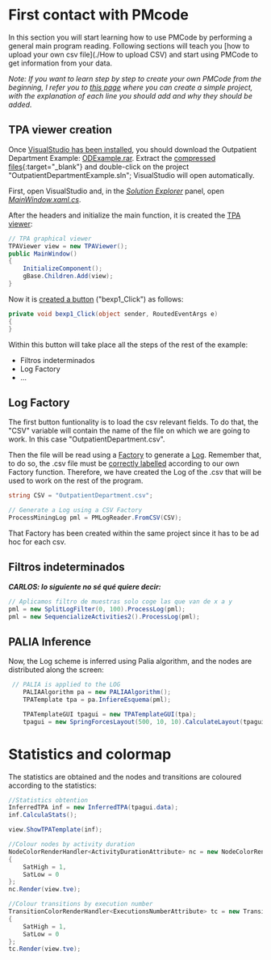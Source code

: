 # First contact with PMcode

In this section you will start learning how to use PMCode by performing a general main program reading. Following sections will teach you [how to upload your own csv file](./How to upload CSV) and start using PMCode to get information from your data.

*Note: If you want to learn step by step to create your own PMCode from the beginning, I refer you to [this page]() where you can create a simple project, with the explanation of each line you should add and why they should be added.*

## TPA viewer creation
Once [VisualStudio has been installed](), you should download the Outpatient Department Example: [ODExample.rar](). Extract the [compressed files](https://www.win-rar.com/download.html){:target="_blank"} and double-click on the project "OutpatientDepartmentExample.sln"; VisualStudio will open automatically.

First, open VisualStudio and, in the [*Solution Explorer*]()  panel, open [*MainWindow.xaml.cs*]().

After the headers and initialize the main function, it is created the [TPA viewer]():

``` csharp
// TPA graphical viewer
TPAViewer view = new TPAViewer();
public MainWindow()
{
    InitializeComponent();
    gBase.Children.Add(view);
}
```
Now it is [created a button]() ("bexp1_Click") as follows:
``` csharp
private void bexp1_Click(object sender, RoutedEventArgs e)
{
}
```
Within this button will take place all the steps of the rest of the example:
* Filtros indeterminados
* Log Factory
* …

## Log Factory
The first button funtionality is to load the csv relevant fields. To do that, the "CSV" variable will contain the name of the file on which we are going to work. In this case "OutpatientDepartment.csv".

Then the file will be read using a [Factory]() to generate a [Log](). Remember that, to do so, the .csv file must be [correctly labelled]() according to our own Factory function. Therefore, we have created the Log of the .csv that will be used to work on the rest of the program.
``` csharp
string CSV = "OutpatientDepartment.csv";

// Generate a Log using a CSV Factory
ProcessMiningLog pml = PMLogReader.FromCSV(CSV);
```
That Factory has been created within the same project since it has to be ad hoc for each csv.

## Filtros indeterminados
_**CARLOS: lo siguiente no sé qué quiere decir:**_
``` csharp
// Aplicamos filtro de muestras solo coge las que van de x a y
pml = new SplitLogFilter(0, 100).ProcessLog(pml);
pml = new SequencializeActivities2().ProcessLog(pml); 
```
## PALIA Inference
Now, the Log scheme is inferred using Palia algorithm, and the nodes are distributed along the screen:
``` csharp
 // PALIA is applied to the LOG
    PALIAAlgorithm pa = new PALIAAlgorithm();
    TPATemplate tpa = pa.InfiereEsquema(pml);

    TPATemplateGUI tpagui = new TPATemplateGUI(tpa);
    tpagui = new SpringForcesLayout(500, 10, 10).CalculateLayout(tpagui);
```
# Statistics and colormap
The statistics are obtained and the nodes and transitions are coloured according to the statistics:
``` csharp
//Statistics obtention
InferredTPA inf = new InferredTPA(tpagui.data);
inf.CalculaStats();

view.ShowTPATemplate(inf);

//Colour nodes by activity duration
NodeColorRenderHandler<ActivityDurationAttribute> nc = new NodeColorRenderHandler<ActivityDurationAttribute>()
{
    SatHigh = 1,
    SatLow = 0
};
nc.Render(view.tve);

//Colour transitions by execution number
TransitionColorRenderHandler<ExecutionsNumberAttribute> tc = new TransitionColorRenderHandler<ExecutionsNumberAttribute>()
{
    SatHigh = 1,
    SatLow = 0
};
tc.Render(view.tve);
```

